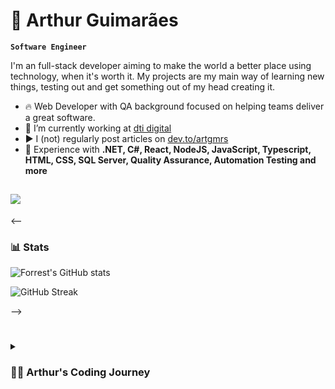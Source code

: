 # 🏃 Arthur Guimarães

**`Software Engineer`** 

I'm an full-stack developer aiming to make the world a better place using technology, when it's worth it. My projects are my main way of learning new things, testing out and get something out of my head creating it.

- 🔥 Web Developer with QA background focused on helping teams deliver a great software. 
- 🔭 I’m currently working at [dti digital](https://www.dtidigital.com.br/)
- ▶️ I (not) regularly post articles on [dev.to/artgmrs](https://dev.to/artgmrs)
- 💬 Experience with **.NET, C#, React, NodeJS, JavaScript, Typescript, HTML, CSS, SQL Server, Quality Assurance, Automation Testing and more**

[![](https://img.shields.io/badge/-Arthur%20Guimarães-blue?logo=linkedin&style=flat-square)](https://www.linkedin.com/in/artgmrs/)
---

<--
### 📊 Stats

![Forrest's GitHub stats](https://github-readme-stats.vercel.app/api?username=artgmrs&show_icons=true&theme=dark)

![GitHub Streak](https://streak-stats.demolab.com?user=ForrestKnight&theme=dark&border_radius=4.5) 

-->

#

<details>
 <summary><h3>👨‍💻 Arthur's Coding Journey</h3></summary>
   I'm a Developer with a lot of interest in Front and Back-end. My main things are .NET, React, Operations, Scrum and Software Quality (CTFL Certified).  Experience with .NET: Core 2.1, 3.1 and .NET 5.  
   I've worked with: automation programs in Jira, collecting information and transforming it into spreadsheets using its private API; Highly scalable end-to-end software automation projects; Twitter bots; Excel Addin; Backend for frontend; Micro-Frontend Applications; CI - Creating YAML pipelines in Azure Pipelines for .NET and Java; Javascript and Typescript; Queries and creation of DDLs for SQL Server (Azure SQL).    
	Contact: 

	
